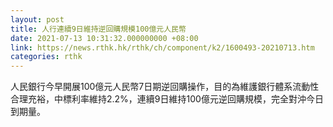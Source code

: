 ```yaml
---
layout: post
title: 人行連續9日維持逆回購規模100億元人民幣
date: 2021-07-13 10:31:32.000000000 +08:00
link: https://news.rthk.hk/rthk/ch/component/k2/1600493-20210713.htm
categories: rthk
---
```


人民銀行今早開展100億元人民幣7日期逆回購操作，目的為維護銀行體系流動性合理充裕，中標利率維持2.2%，連續9日維持100億元逆回購規模，完全對沖今日到期量。
